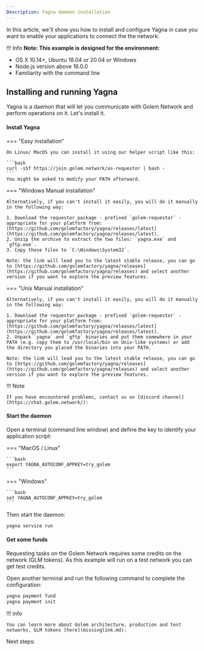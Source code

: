 ```yaml
---
Description: Yagna daemon installation
---
```



In this article, we'll show you how to install and configure Yagna in case you want to enable your applications to connect the the network.  

!!! Info
    **Note: This example is designed for the environment:**

* OS X 10.14+, Ubuntu 18.04 or 20.04 or Windows
* Node.js version above 16.0.0
* Familiarity with the command line
    

## Installing and running Yagna 

Yagna is a daemon that will let you communicate with Golem Network and perform operations on it. Let's install it.

#### Install Yagna

=== "Easy installation"
    
    On Linux/ MacOS you can install it using our helper script like this:
    
    ```bash
    curl -sSf https://join.golem.network/as-requestor | bash -
    ```
    You might be asked to modify your PATH afterward.

    

=== "Windows Manual installation"

    Alternatively, if you can't install it easily, you will do it manually in the following way:
    
    1. Download the requestor package - prefixed `golem-requestor` - appropriate for your platform from: [https://github.com/golemfactory/yagna/releases/latest](https://github.com/golemfactory/yagna/releases/latest).
    2. Unzip the archive to extract the two files: `yagna.exe` and `gftp.exe`.
    3. Copy those files to `C:\Windows\System32`.
    
    Note: the link will lead you to the latest stable release, you can go to [https://github.com/golemfactory/yagna/releases](https://github.com/golemfactory/yagna/releases) and select another version if you want to explore the preview features.

=== "Unix Manual installation"

    Alternatively, if you can't install it easily, you will do it manually in the following way:
    
    1. Download the requestor package - prefixed `golem-requestor` - appropriate for your platform from: [https://github.com/golemfactory/yagna/releases/latest](https://github.com/golemfactory/yagna/releases/latest).
    2. Unpack `yagna` and `gftp` binaries and put them somewhere in your PATH (e.g. copy them to /usr/local/bin on Unix-like systems) or add the directory you placed the binaries into your PATH.

    Note: the link will lead you to the latest stable release, you can go to [https://github.com/golemfactory/yagna/releases](https://github.com/golemfactory/yagna/releases) and select another version if you want to explore the preview features.


!!! Note

    If you have encountered problems, contact us on [discord channel](https://chat.golem.network/): 


#### Start the daemon

Open a terminal (command line window) and  define the key to identify your application script:

=== "MacOS / Linux"

   
    ```bash
    export YAGNA_AUTOCONF_APPKEY=try_golem
    ```

=== "Windows"

    
    ```bash
    set YAGNA_AUTOCONF_APPKEY=try_golem
    ```

Then start the daemon:

```bash
yagna service run
```




#### Get some funds

Requesting tasks on the Golem Network requires some credits on the network (GLM tokens). 
As this example will run on a test network you can get test credits.

Open another terminal and run the following command to complete the configuration:

```bash
yagna payment fund
yagna payment init
```


!!! info

    You can learn more about Golem architecture, production and test networks, GLM tokens [here](missinglink.md):

Next steps:




